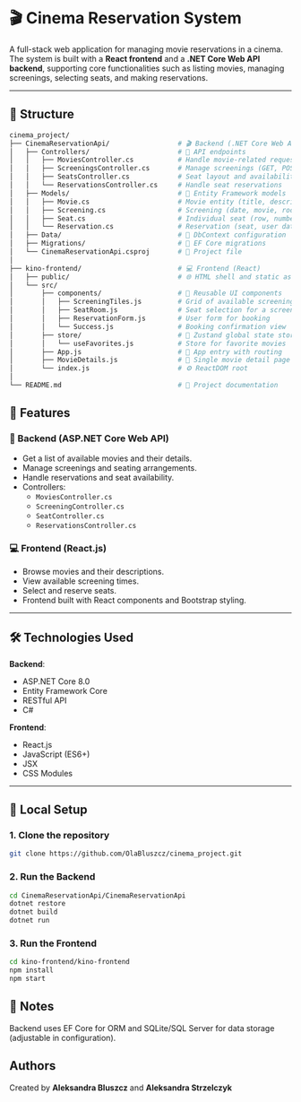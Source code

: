 # 🎬 Cinema Reservation System

A full-stack web application for managing movie reservations in a cinema. The system is built with a **React frontend** and a **.NET Core Web API backend**, supporting core functionalities such as listing movies, managing screenings, selecting seats, and making reservations.

---

## 📂 Structure
```bash
cinema_project/
├── CinemaReservationApi/                 # 🎬 Backend (.NET Core Web API)
│   ├── Controllers/                      # 📡 API endpoints
│   │   ├── MoviesController.cs           # Handle movie-related requests
│   │   ├── ScreeningsController.cs       # Manage screenings (GET, POST)
│   │   ├── SeatsController.cs            # Seat layout and availability
│   │   └── ReservationsController.cs     # Handle seat reservations
│   ├── Models/                           # 🧱 Entity Framework models
│   │   ├── Movie.cs                      # Movie entity (title, description)
│   │   ├── Screening.cs                  # Screening (date, movie, room)
│   │   ├── Seat.cs                       # Individual seat (row, number)
│   │   └── Reservation.cs                # Reservation (seat, user data)
│   ├── Data/                             # 💾 DbContext configuration
│   ├── Migrations/                       # 🔁 EF Core migrations
│   └── CinemaReservationApi.csproj       # 🔧 Project file
│
├── kino-frontend/                        # 💻 Frontend (React)
│   ├── public/                           # 🌐 HTML shell and static assets
│   └── src/
│       ├── components/                   # 🧩 Reusable UI components
│       │   ├── ScreeningTiles.js         # Grid of available screenings
│       │   ├── SeatRoom.js               # Seat selection for a screening
│       │   ├── ReservationForm.js        # User form for booking
│       │   └── Success.js                # Booking confirmation view
│       ├── store/                        # 🧠 Zustand global state store
│       │   └── useFavorites.js           # Store for favorite movies
│       ├── App.js                        # 🚦 App entry with routing
│       ├── MovieDetails.js               # 🎥 Single movie detail page
│       └── index.js                      # ⚙️ ReactDOM root
│
└── README.md                             # 📘 Project documentation
```

## 🚀 Features

### 🎥 Backend (ASP.NET Core Web API)

- Get a list of available movies and their details.
- Manage screenings and seating arrangements.
- Handle reservations and seat availability.
- Controllers:
  - `MoviesController.cs`
  - `ScreeningController.cs`
  - `SeatController.cs`
  - `ReservationsController.cs`

### 💻 Frontend (React.js)

- Browse movies and their descriptions.
- View available screening times.
- Select and reserve seats.
- Frontend built with React components and Bootstrap styling.

---

## 🛠️ Technologies Used

**Backend**:
- ASP.NET Core 8.0
- Entity Framework Core
- RESTful API
- C#

**Frontend**:
- React.js
- JavaScript (ES6+)
- JSX
- CSS Modules

---

## 🧪 Local Setup

### 1. Clone the repository
```bash
git clone https://github.com/OlaBluszcz/cinema_project.git
```

### 2. Run the Backend
```bash
cd CinemaReservationApi/CinemaReservationApi
dotnet restore
dotnet build
dotnet run
```
### 3. Run the Frontend
```bash
cd kino-frontend/kino-frontend
npm install
npm start
```



## 📌 Notes

Backend uses EF Core for ORM and SQLite/SQL Server for data storage (adjustable in configuration).

## Authors

Created by **Aleksandra Bluszcz** and **Aleksandra Strzelczyk**

 

